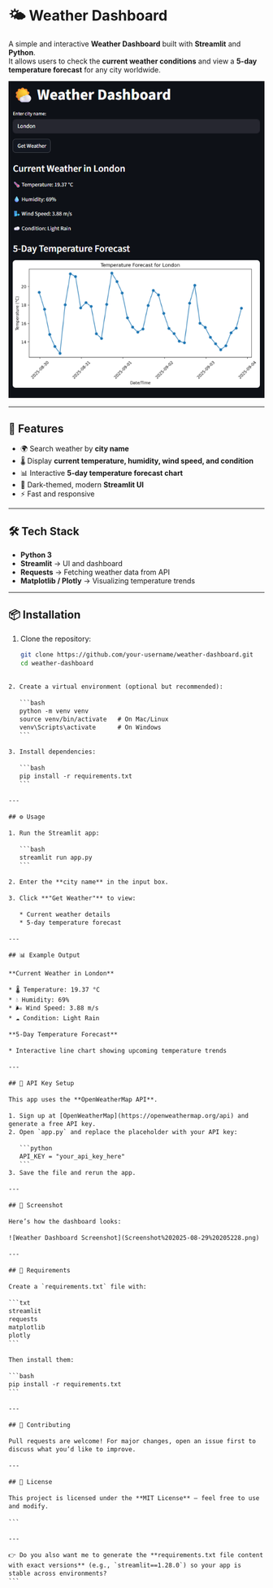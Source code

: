 # 🌤️ Weather Dashboard

A simple and interactive **Weather Dashboard** built with **Streamlit** and **Python**.  
It allows users to check the **current weather conditions** and view a **5-day temperature forecast** for any city worldwide.  

![Weather Dashboard Screenshot](Screenshot%202025-08-29%20205228.png)

---

## 🚀 Features
- 🌍 Search weather by **city name**
- 🌡️ Display **current temperature, humidity, wind speed, and condition**
- 📊 Interactive **5-day temperature forecast chart**
- 🎨 Dark-themed, modern **Streamlit UI**
- ⚡ Fast and responsive  

---

## 🛠️ Tech Stack
- **Python 3**
- **Streamlit** → UI and dashboard  
- **Requests** → Fetching weather data from API  
- **Matplotlib / Plotly** → Visualizing temperature trends  

---

## 📦 Installation

1. Clone the repository:
   ```bash
   git clone https://github.com/your-username/weather-dashboard.git
   cd weather-dashboard
````

2. Create a virtual environment (optional but recommended):

   ```bash
   python -m venv venv
   source venv/bin/activate   # On Mac/Linux
   venv\Scripts\activate      # On Windows
   ```

3. Install dependencies:

   ```bash
   pip install -r requirements.txt
   ```

---

## ⚙️ Usage

1. Run the Streamlit app:

   ```bash
   streamlit run app.py
   ```

2. Enter the **city name** in the input box.

3. Click **"Get Weather"** to view:

   * Current weather details
   * 5-day temperature forecast

---

## 📊 Example Output

**Current Weather in London**

* 🌡️ Temperature: 19.37 °C
* 💧 Humidity: 69%
* 🌬️ Wind Speed: 3.88 m/s
* ☁️ Condition: Light Rain

**5-Day Temperature Forecast**

* Interactive line chart showing upcoming temperature trends

---

## 🔑 API Key Setup

This app uses the **OpenWeatherMap API**.

1. Sign up at [OpenWeatherMap](https://openweathermap.org/api) and generate a free API key.
2. Open `app.py` and replace the placeholder with your API key:

   ```python
   API_KEY = "your_api_key_here"
   ```
3. Save the file and rerun the app.

---

## 📸 Screenshot

Here’s how the dashboard looks:

![Weather Dashboard Screenshot](Screenshot%202025-08-29%20205228.png)

---

## 📝 Requirements

Create a `requirements.txt` file with:

```txt
streamlit
requests
matplotlib
plotly
```

Then install them:

```bash
pip install -r requirements.txt
```

---

## 🤝 Contributing

Pull requests are welcome! For major changes, open an issue first to discuss what you’d like to improve.

---

## 📜 License

This project is licensed under the **MIT License** – feel free to use and modify.

```

---

👉 Do you also want me to generate the **requirements.txt file content with exact versions** (e.g., `streamlit==1.28.0`) so your app is stable across environments?
```
